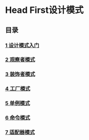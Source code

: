 Head First设计模式
==========

目录
----

### [1 设计模式入门](https://github.com/jimmysuncpt/DesignPatterns/tree/master/src/com/jimmysun/designpatterns/base)<br />
### [2 观察者模式](https://github.com/jimmysuncpt/DesignPatterns/tree/master/src/com/jimmysun/designpatterns/observer)<br />
### [3 装饰者模式](https://github.com/jimmysuncpt/DesignPatterns/tree/master/src/com/jimmysun/designpatterns/decorator)<br />
### [4 工厂模式](https://github.com/jimmysuncpt/DesignPatterns/tree/master/src/com/jimmysun/designpatterns/factory)<br />
### [5 单例模式](https://github.com/jimmysuncpt/DesignPatterns/tree/master/src/com/jimmysun/designpatterns/singleton)<br />
### [6 命令模式](https://github.com/jimmysuncpt/DesignPatterns/tree/master/src/com/jimmysun/designpatterns/command)<br />
### [7 适配器模式](https://github.com/jimmysuncpt/DesignPatterns/tree/master/src/com/jimmysun/designpatterns/adapter)<br />
